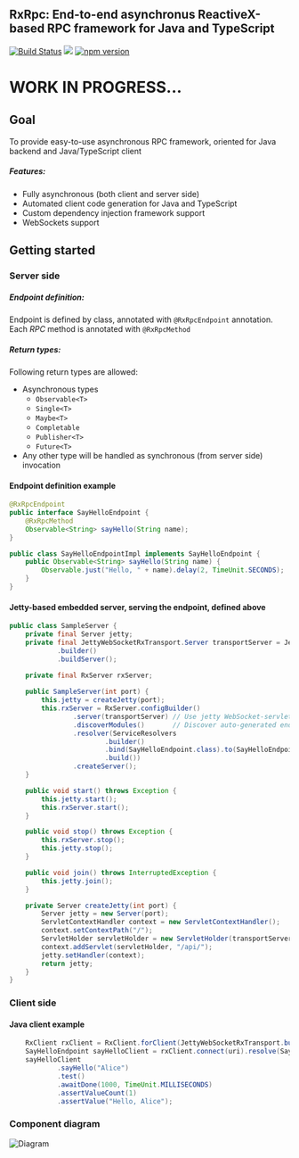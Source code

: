## RxRpc: End-to-end asynchronus ReactiveX-based RPC framework for Java and TypeScript

[![Build Status](https://travis-ci.org/slim-gears/rxrpc.svg?branch=master)](https://travis-ci.org/slim-gears/rxrpc)
[![](https://jitpack.io/v/slim-gears/rxrpc.svg)](https://jitpack.io/#slim-gears/rxrpc)
[![npm version](https://badge.fury.io/js/ng-rxrpc.svg)](https://badge.fury.io/js/ng-rxrpc)

# WORK IN PROGRESS...

## Goal
To provide easy-to-use asynchronous RPC framework, oriented for Java backend and Java/TypeScript client 

##### Features:

- Fully asynchronous (both client and server side)
- Automated client code generation for Java and TypeScript
- Custom dependency injection framework support
- WebSockets support


## Getting started

### Server side

##### Endpoint definition:
Endpoint is defined by class, annotated with `@RxRpcEndpoint` annotation. 
Each *RPC* method is annotated with `@RxRpcMethod` 

##### Return types:
Following return types are allowed:

- Asynchronous types
  - `Observable<T>`
  - `Single<T>`
  - `Maybe<T>`
  - `Completable`
  - `Publisher<T>`
  - `Future<T>`
- Any other type will be handled as synchronous (from server side) invocation 

 #### Endpoint definition example
 
```java
@RxRpcEndpoint
public interface SayHelloEndpoint {
    @RxRpcMethod
    Observable<String> sayHello(String name);
}

public class SayHelloEndpointImpl implements SayHelloEndpoint {
    public Observable<String> sayHello(String name) {
        Observable.just("Hello, " + name).delay(2, TimeUnit.SECONDS);
    }
}
```

#### Jetty-based embedded server, serving the endpoint, defined above

```java
public class SampleServer {
    private final Server jetty;
    private final JettyWebSocketRxTransport.Server transportServer = JettyWebSocketRxTransport
            .builder()
            .buildServer();
            
    private final RxServer rxServer;

    public SampleServer(int port) {
        this.jetty = createJetty(port);
        this.rxServer = RxServer.configBuilder()
                .server(transportServer) // Use jetty WebSocket-servlet based transport
                .discoverModules()       // Discover auto-generated endpoint modules
                .resolver(ServiceResolvers
                        .builder()
                        .bind(SayHelloEndpoint.class).to(SayHelloEndpointImpl.class)
                        .build())
                .createServer();
    }

    public void start() throws Exception {
        this.jetty.start();
        this.rxServer.start();
    }

    public void stop() throws Exception {
        this.rxServer.stop();
        this.jetty.stop();
    }

    public void join() throws InterruptedException {
        this.jetty.join();
    }

    private Server createJetty(int port) {
        Server jetty = new Server(port);
        ServletContextHandler context = new ServletContextHandler();
        context.setContextPath("/");
        ServletHolder servletHolder = new ServletHolder(transportServer);
        context.addServlet(servletHolder, "/api/");
        jetty.setHandler(context);
        return jetty;
    }
}
```

### Client side

#### Java client example

```java
    RxClient rxClient = RxClient.forClient(JettyWebSocketRxTransport.builder().buildClient());
    SayHelloEndpoint sayHelloClient = rxClient.connect(uri).resolve(SayHelloEndpoint_RxClient.class);
    sayHelloClient
            .sayHello("Alice")
            .test()
            .awaitDone(1000, TimeUnit.MILLISECONDS)
            .assertValueCount(1)
            .assertValue("Hello, Alice");
```

### Component diagram

![Diagram](http://www.plantuml.com/plantuml/png/3Op13G8n30J_LmKKGFpdTQsOd9MBb3ZHsXQKZr-hrOpcD6Tup74ykzOHbmJ6utRVzYO2VqlhViSdJ52NkgYNkYRPwFFLX6647tQboUO2oX8btqlJjBBp7wVebVi7)
